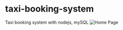 # taxi-booking-system
Taxi booking system with nodejs, mySQL 
![Home Page](https://raw.githubusercontent.com/Virendra-khorwal/taxi-booking-system/master/1.png)
